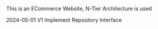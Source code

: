 This is an ECommerce Website, N-Tier Architecture is used

2024-05-01 V1 Implement Repository Interface
